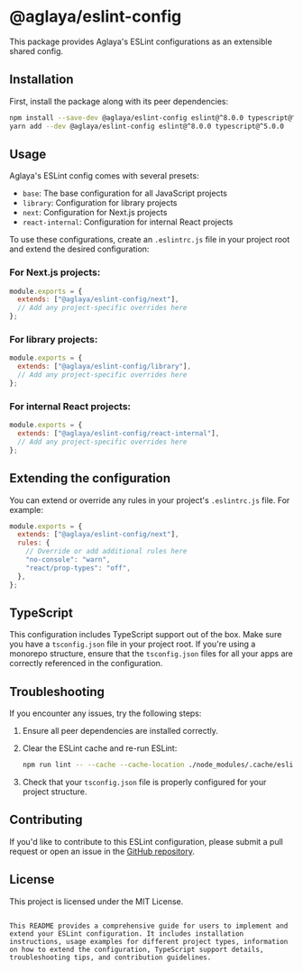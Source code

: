 # @aglaya/eslint-config

This package provides Aglaya's ESLint configurations as an extensible shared config.

## Installation

First, install the package along with its peer dependencies:

```bash
npm install --save-dev @aglaya/eslint-config eslint@^8.0.0 typescript@^5.0.0
yarn add --dev @aglaya/eslint-config eslint@^8.0.0 typescript@^5.0.0
```

## Usage

Aglaya's ESLint config comes with several presets:

- `base`: The base configuration for all JavaScript projects
- `library`: Configuration for library projects
- `next`: Configuration for Next.js projects
- `react-internal`: Configuration for internal React projects

To use these configurations, create an `.eslintrc.js` file in your project root and extend the desired configuration:

### For Next.js projects:

```javascript
module.exports = {
  extends: ["@aglaya/eslint-config/next"],
  // Add any project-specific overrides here
};
```

### For library projects:

```javascript
module.exports = {
  extends: ["@aglaya/eslint-config/library"],
  // Add any project-specific overrides here
};
```

### For internal React projects:

```javascript
module.exports = {
  extends: ["@aglaya/eslint-config/react-internal"],
  // Add any project-specific overrides here
};
```

## Extending the configuration

You can extend or override any rules in your project's `.eslintrc.js` file. For example:

```javascript
module.exports = {
  extends: ["@aglaya/eslint-config/next"],
  rules: {
    // Override or add additional rules here
    "no-console": "warn",
    "react/prop-types": "off",
  },
};
```

## TypeScript

This configuration includes TypeScript support out of the box. Make sure you have a `tsconfig.json` file in your project root. If you're using a monorepo structure, ensure that the `tsconfig.json` files for all your apps are correctly referenced in the configuration.

## Troubleshooting

If you encounter any issues, try the following steps:

1. Ensure all peer dependencies are installed correctly.
2. Clear the ESLint cache and re-run ESLint:

   ```bash
   npm run lint -- --cache --cache-location ./node_modules/.cache/eslint-cache --cache-strategy content
   ```

3. Check that your `tsconfig.json` file is properly configured for your project structure.

## Contributing

If you'd like to contribute to this ESLint configuration, please submit a pull request or open an issue in the [GitHub repository](https://github.com/AglayaInnovation/chassis-frontend/tree/main/packages/eslint-config).

## License

This project is licensed under the MIT License.

```

This README provides a comprehensive guide for users to implement and extend your ESLint configuration. It includes installation instructions, usage examples for different project types, information on how to extend the configuration, TypeScript support details, troubleshooting tips, and contribution guidelines.
```
